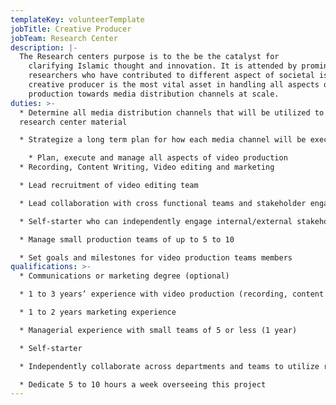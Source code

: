 ```yaml
---
templateKey: volunteerTemplate
jobTitle: Creative Producer
jobTeam: Research Center
description: |-
  The Research centers purpose is to the be the catalyst for
    clarifying Islamic thought and innovation. It is attended by prominent
    researchers who have contributed to different aspect of societal issues. The
    creative producer is the most vital asset in handling all aspects of video
    production towards media distribution channels at scale.
duties: >-
  * Determine all media distribution channels that will be utilized to promote
  research center material

  * Strategize a long term plan for how each media channel will be executed (i.e. FB, IG etc..)

    * Plan, execute and manage all aspects of video production
  * Recording, Content Writing, Video editing and marketing

  * Lead recruitment of video editing team

  * Lead collaboration with cross functional teams and stakeholder engagement

  * Self-starter who can independently engage internal/external stakeholders to ensure deadlines are met

  * Manage small production teams of up to 5 to 10

  * Set goals and milestones for video production teams members
qualifications: >-
  * Communications or marketing degree (optional)

  * 1 to 3 years’ experience with video production (recording, content writing, marketing)

  * 1 to 2 years marketing experience

  * Managerial experience with small teams of 5 or less (1 year)

  * Self-starter

  * Independently collaborate across departments and teams to utilize resources

  * Dedicate 5 to 10 hours a week overseeing this project
---
```

